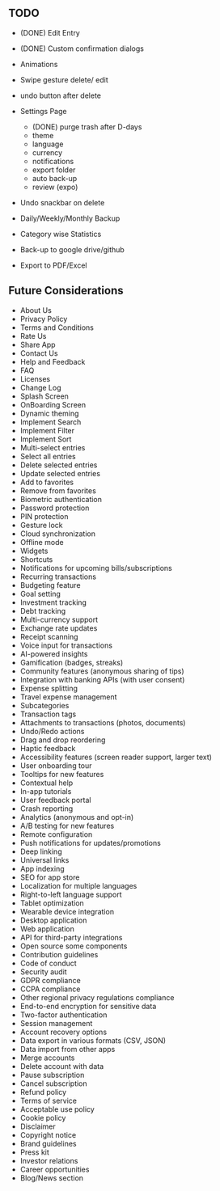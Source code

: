 ## TODO

- (DONE) Edit Entry
- (DONE) Custom confirmation dialogs
- Animations
- Swipe gesture delete/ edit
- undo button after delete

- Settings Page
  - (DONE) purge trash after D-days
  - theme
  - language
  - currency
  - notifications
  - export folder
  - auto back-up
  - review (expo)
- Undo snackbar on delete
- Daily/Weekly/Monthly Backup
- Category wise Statistics
- Back-up to google drive/github
- Export to PDF/Excel

## Future Considerations

- About Us
- Privacy Policy
- Terms and Conditions
- Rate Us
- Share App
- Contact Us
- Help and Feedback
- FAQ
- Licenses
- Change Log
- Splash Screen
- OnBoarding Screen
- Dynamic theming
- Implement Search
- Implement Filter
- Implement Sort
- Multi-select entries
- Select all entries
- Delete selected entries
- Update selected entries
- Add to favorites
- Remove from favorites
- Biometric authentication
- Password protection
- PIN protection
- Gesture lock
- Cloud synchronization
- Offline mode
- Widgets
- Shortcuts
- Notifications for upcoming bills/subscriptions
- Recurring transactions
- Budgeting feature
- Goal setting
- Investment tracking
- Debt tracking
- Multi-currency support
- Exchange rate updates
- Receipt scanning
- Voice input for transactions
- AI-powered insights
- Gamification (badges, streaks)
- Community features (anonymous sharing of tips)
- Integration with banking APIs (with user consent)
- Expense splitting
- Travel expense management
- Subcategories
- Transaction tags
- Attachments to transactions (photos, documents)
- Undo/Redo actions
- Drag and drop reordering
- Haptic feedback
- Accessibility features (screen reader support, larger text)
- User onboarding tour
- Tooltips for new features
- Contextual help
- In-app tutorials
- User feedback portal
- Crash reporting
- Analytics (anonymous and opt-in)
- A/B testing for new features
- Remote configuration
- Push notifications for updates/promotions
- Deep linking
- Universal links
- App indexing
- SEO for app store
- Localization for multiple languages
- Right-to-left language support
- Tablet optimization
- Wearable device integration
- Desktop application
- Web application
- API for third-party integrations
- Open source some components
- Contribution guidelines
- Code of conduct
- Security audit
- GDPR compliance
- CCPA compliance
- Other regional privacy regulations compliance
- End-to-end encryption for sensitive data
- Two-factor authentication
- Session management
- Account recovery options
- Data export in various formats (CSV, JSON)
- Data import from other apps
- Merge accounts
- Delete account with data
- Pause subscription
- Cancel subscription
- Refund policy
- Terms of service
- Acceptable use policy
- Cookie policy
- Disclaimer
- Copyright notice
- Brand guidelines
- Press kit
- Investor relations
- Career opportunities
- Blog/News section
